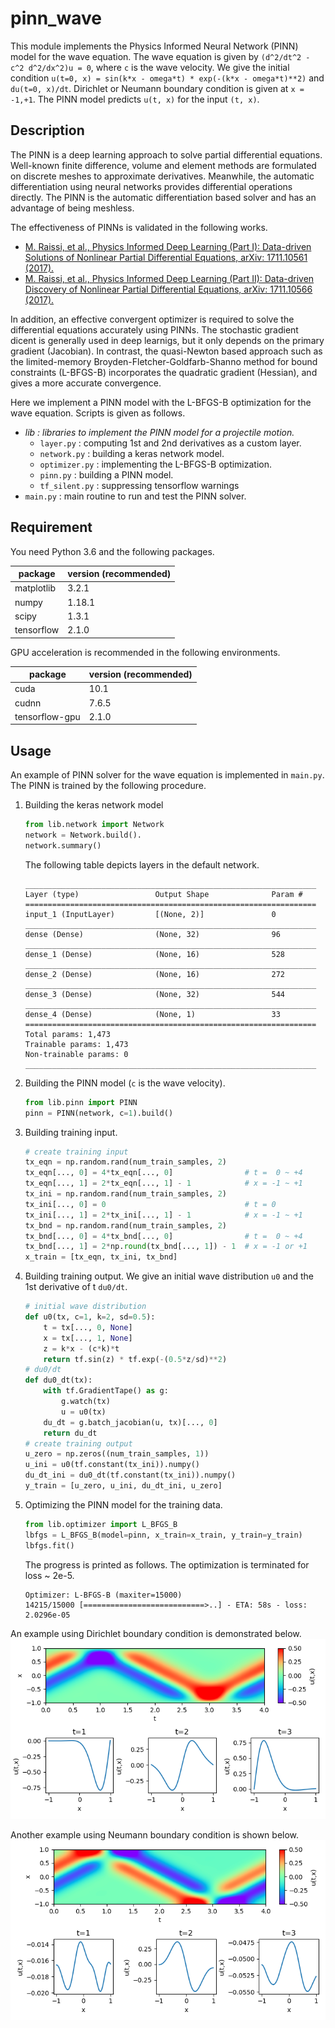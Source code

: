 # pinn_wave

This module implements the Physics Informed Neural Network (PINN) model for the wave equation. The wave equation is given by `(d^2/dt^2 - c^2 d^2/dx^2)u = 0`, where `c` is the wave velocity. We give the initial condition `u(t=0, x) = sin(k*x - omega*t) * exp(-(k*x - omega*t)**2)` and `du(t=0, x)/dt`. Dirichlet or Neumann boundary condition is given at `x = -1,+1`. The PINN model predicts `u(t, x)` for the input `(t, x)`.

## Description

The PINN is a deep learning approach to solve partial differential equations. Well-known finite difference, volume and element methods are formulated on discrete meshes to approximate derivatives. Meanwhile, the automatic differentiation using neural networks provides differential operations directly. The PINN is the automatic differentiation based solver and has an advantage of being meshless.

The effectiveness of PINNs is validated in the following works.

* [M. Raissi, et al., Physics Informed Deep Learning (Part I): Data-driven Solutions of Nonlinear Partial Differential Equations, arXiv: 1711.10561 (2017).](https://arxiv.org/abs/1711.10561)
* [M. Raissi, et al., Physics Informed Deep Learning (Part II): Data-driven Discovery of Nonlinear Partial Differential Equations, arXiv: 1711.10566 (2017).](https://arxiv.org/abs/1711.10566)

In addition, an effective convergent optimizer is required to solve the differential equations accurately using PINNs. The stochastic gradient dicent is generally used in deep learnigs, but it only depends on the primary gradient (Jacobian). In contrast, the quasi-Newton based approach such as the limited-memory Broyden-Fletcher-Goldfarb-Shanno method for bound constraints (L-BFGS-B) incorporates the quadratic gradient (Hessian), and gives a more accurate convergence.

Here we implement a PINN model with the L-BFGS-B optimization for the wave equation.
Scripts is given as follows.

* *lib : libraries to implement the PINN model for a projectile motion.*
    * `layer.py` : computing 1st and 2nd derivatives as a custom layer.
    * `network.py` : building a keras network model.
    * `optimizer.py` : implementing the L-BFGS-B optimization.
    * `pinn.py` : building a PINN model.
    * `tf_silent.py` : suppressing tensorflow warnings
* `main.py` : main routine to run and test the PINN solver.

## Requirement

You need Python 3.6 and the following packages.

| package    | version (recommended) |
| -          | -      |
| matplotlib | 3.2.1  |
| numpy      | 1.18.1 |
| scipy      | 1.3.1  |
| tensorflow | 2.1.0  |

GPU acceleration is recommended in the following environments.

| package        | version (recommended) |
| -              | -     |
| cuda           | 10.1  |
| cudnn          | 7.6.5 |
| tensorflow-gpu | 2.1.0 |

## Usage

An example of PINN solver for the wave equation is implemented in `main.py`. The PINN is trained by the following procedure.

1. Building the keras network model
    ```python
    from lib.network import Network
    network = Network.build().
    network.summary()
    ```
    The following table depicts layers in the default network.
    ```
    _________________________________________________________________
    Layer (type)                 Output Shape              Param #
    =================================================================
    input_1 (InputLayer)         [(None, 2)]               0
    _________________________________________________________________
    dense (Dense)                (None, 32)                96
    _________________________________________________________________
    dense_1 (Dense)              (None, 16)                528
    _________________________________________________________________
    dense_2 (Dense)              (None, 16)                272
    _________________________________________________________________
    dense_3 (Dense)              (None, 32)                544
    _________________________________________________________________
    dense_4 (Dense)              (None, 1)                 33
    =================================================================
    Total params: 1,473
    Trainable params: 1,473
    Non-trainable params: 0
    _________________________________________________________________
    ```
2. Building the PINN model (`c` is the wave velocity).
    ```python
    from lib.pinn import PINN
    pinn = PINN(network, c=1).build()
    ```
3. Building training input.
    ```python
    # create training input
    tx_eqn = np.random.rand(num_train_samples, 2)
    tx_eqn[..., 0] = 4*tx_eqn[..., 0]                # t =  0 ~ +4
    tx_eqn[..., 1] = 2*tx_eqn[..., 1] - 1            # x = -1 ~ +1
    tx_ini = np.random.rand(num_train_samples, 2)
    tx_ini[..., 0] = 0                               # t = 0
    tx_ini[..., 1] = 2*tx_ini[..., 1] - 1            # x = -1 ~ +1
    tx_bnd = np.random.rand(num_train_samples, 2)
    tx_bnd[..., 0] = 4*tx_bnd[..., 0]                # t =  0 ~ +4
    tx_bnd[..., 1] = 2*np.round(tx_bnd[..., 1]) - 1  # x = -1 or +1
    x_train = [tx_eqn, tx_ini, tx_bnd]
    ```
4. Building training output. We give an initial wave distribution `u0` and the 1st derivative of t `du0/dt`.
    ```python
    # initial wave distribution
    def u0(tx, c=1, k=2, sd=0.5):
        t = tx[..., 0, None]
        x = tx[..., 1, None]
        z = k*x - (c*k)*t
        return tf.sin(z) * tf.exp(-(0.5*z/sd)**2)
    # du0/dt
    def du0_dt(tx):
        with tf.GradientTape() as g:
            g.watch(tx)
            u = u0(tx)
        du_dt = g.batch_jacobian(u, tx)[..., 0]
        return du_dt
    # create training output
    u_zero = np.zeros((num_train_samples, 1))
    u_ini = u0(tf.constant(tx_ini)).numpy()
    du_dt_ini = du0_dt(tf.constant(tx_ini)).numpy()
    y_train = [u_zero, u_ini, du_dt_ini, u_zero]
    ```
5. Optimizing the PINN model for the training data.
    ```python
    from lib.optimizer import L_BFGS_B
    lbfgs = L_BFGS_B(model=pinn, x_train=x_train, y_train=y_train)
    lbfgs.fit()
    ```
    The progress is printed as follows. The optimization is terminated for loss ~ 2e-5.
    ```
    Optimizer: L-BFGS-B (maxiter=15000)
    14215/15000 [===========================>..] - ETA: 58s - loss: 2.0296e-05
    ```

An example using Dirichlet boundary condition is demonstrated below.
![result_img](result_img_dirichlet.png)

Another example using Neumann boundary condition is shown below.
![result_img](result_img_neumann.png)
